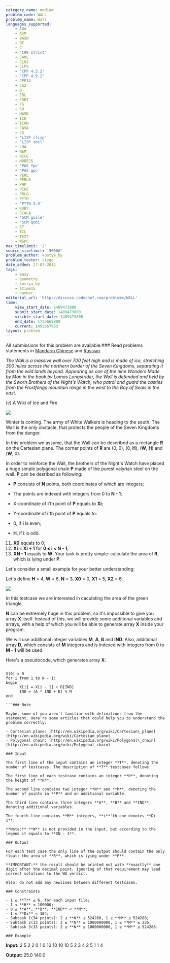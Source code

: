 ```yaml
---
category_name: medium
problem_code: WALL
problem_name: Wall
languages_supported:
    - ADA
    - ASM
    - BASH
    - BF
    - C
    - 'C99 strict'
    - CAML
    - CLOJ
    - CLPS
    - 'CPP 4.3.2'
    - 'CPP 4.9.2'
    - CPP14
    - CS2
    - D
    - ERL
    - FORT
    - FS
    - GO
    - HASK
    - ICK
    - ICON
    - JAVA
    - JS
    - 'LISP clisp'
    - 'LISP sbcl'
    - LUA
    - NEM
    - NICE
    - NODEJS
    - 'PAS fpc'
    - 'PAS gpc'
    - PERL
    - PERL6
    - PHP
    - PIKE
    - PRLG
    - PYTH
    - 'PYTH 3.4'
    - RUBY
    - SCALA
    - 'SCM guile'
    - 'SCM qobi'
    - ST
    - TCL
    - TEXT
    - WSPC
max_timelimit: '2'
source_sizelimit: '50000'
problem_author: kostya_by
problem_tester: stzgd
date_added: 27-07-2014
tags:
    - easy
    - geometry
    - kostya_by
    - ltime15
    - number
editorial_url: 'http://discuss.codechef.com/problems/WALL'
time:
    view_start_date: 1409473800
    submit_start_date: 1409473800
    visible_start_date: 1409473800
    end_date: 1735669800
    current: 1493557953
layout: problem
---
```

All submissions for this problem are available.###  Read problems statements in [Mandarin Chinese](http://www.codechef.com/download/translated/LTIME15/mandarin/WALL1.pdf) and [Russian](http://www.codechef.com/download/translated/LTIME15/russian/WALL.pdf).

_The Wall is a massive wall over 700 feet high and is made of ice, stretching 300 miles across the northern border of the Seven Kingdoms, separating it from the wild lands beyond. Appearing as one of the nine Wonders Made by Man in the book by Lomas Longstrider, the Wall is defended and held by the Sworn Brothers of the Night's Watch, who patrol and guard the castles from the Frostfangs mountain range in the west to the Bay of Seals in the east._

(c) A Wiki of Ice and Fire

![](/download/extimages/b376086dc238b3d2ca4bb78865b0744f.jpg)

Winter is coming. The army of White Walkers is heading to the south. The Wall is the only obstacle, that protects the people of the Seven Kingdoms from the danger.

In this problem we assume, that the Wall can be described as a rectangle **R** on the Cartesian plane. The corner points of **R** are (0, 0), (0, **H**), (**W**, **H**) and (**W**, 0).

In order to reinforce the Wall, the brothers of the Night's Watch have placed a huge simple polygonal chain **P** made of the purest valyrian steel on the wall. **P** can be desribed as following:

- **P** consists of **N** points, both coordinates of which are integers;
- The points are indexed with integers from 0 to **N - 1**;
- X-coordinate of **i**'th point of **P** equals to **Xi**;
- Y-coordinate of **i**'th point of **P** equals to:

- 0, if **i** is even;
- **H**, if **i** is odd.

11. **X0** equals to 0;
12. **Xi** < **Xi + 1** for **0 ≤ i < N - 1**;
13. **XN - 1** equals to **W**.
Your task is pretty simple: calculate the area of **R**, which is lying under **P**.

Let's consider a small example for your better understanding:

 Let's define **H** = 4, **W** = 6, **N** = 3, **X0** = 0, **X1** = 5, **X2** = 6.

![](/download/extimages/8afe60b8b5215f6156b51ce786e23a3a.jpg)

In this testcase we are interested in caculating the area of the green triangle.

**N** can be extremely huge in this problem, so it's impossible to give you array **X** itself. Instead of this, we will provide some additional variables and arrays, with a help of which you will be able to generate array **X** inside your program.

We will use additional integer variables **M**, **A**, **B** and **IND**. Also, additional array **D**, which consists of **M** integers and is indexed with integers from 0 to **M - 1** will be used.

Here's a pseudocode, which generates array **X**:

```

X[0] = 0
for i from 1 to N - 1:
begin
      X[i] = X[i - 1] + D[IND]
      IND = (A * IND + B) % M
end

```### Note

Maybe, some of you aren't familiar with definitions from the statement. Here're some articles that could help you to understand the problem correctly:

- Cartesian plane: [http://en.wikipedia.org/wiki/Cartesian\_plane](http://en.wikipedia.org/wiki/Cartesian_plane)
- Polygonal chain: [http://en.wikipedia.org/wiki/Polygonal\_chain](http://en.wikipedia.org/wiki/Polygonal_chain)

### Input

The first line of the input contains an integer **T**, denoting the number of testcases. The description of **T** testcases follows.

The first line of each testcase contains an integer **H**, denoting the height of **R**.

The second line contains two integer **N** and **M**, denoting the number of points in **P** and an additional variable.

The third line contains three integers **A**, **B** and **IND**, denoting additional variables.

The fourth line contains **M** integers, **i**'th one denotes **Di - 1**.

**Note:** **W** is not provided in the input, but according to the legend it equals to **XN - 1**.

### Output

For each test case the only line of the output should contain the only float: the area of **R**, which is lying under **P**.

**IMPORTANT:** the result should be printed out with **exactly** one digit after the decimal point. Ignoring of that requirement may lead correct solutions to the WA verdict.

Also, do not add any newlines between different testcases.

### Constraints

- 1 ≤ **T** ≤ 6, for each input file;
- 1 ≤ **H** ≤ 100000;
- 0 ≤ **A**, **B**, **IND** < **M**;
- 1 ≤ **Di** < 104;
- Subtask 1(34 points): 2 ≤ **N** ≤ 524288, 1 ≤ **M** ≤ 524288;
- Subtask 2(33 points): 2 ≤ **N** ≤ 1000000000, 1 ≤ **M** ≤ 256;
- Subtask 3(33 points): 2 ≤ **N** ≤ 1000000000, 1 ≤ **M** ≤ 524288.

### Example

```
<b>Input:</b>
2
5
2 2
0 1 0
10 10
10
10 5
2 3 4
2 5 1 1 4

<b>Output:</b>
25.0
140.0

```